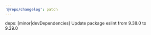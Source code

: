 ```yaml
---
'@repo/changelog': patch
---
```


deps: [minor|devDependencies] Update package eslint from 9.38.0 to 9.39.0
